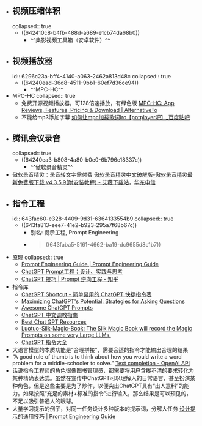 - ## 视频压缩体积
  collapsed:: true
	- ((642410c8-b4fb-488d-a689-e1cb74da68b0))
		- ^^集影视频工具箱（安卓软件）^^
- ## 视频播放器
  id:: 6296c23a-bff4-4140-a063-2462a813d48c
  collapsed:: true
	- ((64240ead-36d8-4511-9bb1-60ef7d36ce94))
		- ^^MPC-HC^^
- MPC-HC
  collapsed:: true
	- 免费开源视频播放器，可128倍速播放，有绿色版 [MPC-HC: App Reviews, Features, Pricing & Download | AlternativeTo](https://alternativeto.net/software/mpc-hc/about/)
	- 不能给mp3添加字幕 [如何让mpc加载歌词lrc【potplayer吧】_百度贴吧](https://tieba.baidu.com/p/3312106315)
- ## 腾讯会议录音
  collapsed:: true
	- ((64240ea3-b808-4a80-b0e0-6b796c18337c))
		- ^^傲软录音精灵^^
- 傲软录音精灵：录音转文字需付费 [傲软录音精灵中文破解版-傲软录音精灵最新免费版下载 v4.3.5.9(附安装教程) - 艾薇下载站](https://www.aiweibk.com/438163.html)，[华东电信](https://xiazai.weidown.com/p/2751d364ee8b4fdb7b767294fe312baa7efe3b3d/Apowersoft.Streaming.Audio.Recorder_4.3.5.9_CRACK.7z)
- ## 指令工程
  id:: 643fac60-e328-4409-9d31-6364133554b9
  collapsed:: true
	- ((643fa813-eee7-41e2-b923-295a7f68b67c))
		- 别名: 提示工程, Prompt Engineering
		- >((643faba5-5161-4662-ba19-dc9655d8c1b7))
- 原理
  collapsed:: true
	- [Prompt Engineering Guide | Prompt Engineering Guide](https://www.promptingguide.ai/)
	- [ChatGPT Prompt工程：设计、实践与思考](https://mp.weixin.qq.com/s/BdaoNsgRcDZH_N502n-kHQ?forceh5=1)
	- [ChatGPT 技巧 | Prompt 逆向工程 - 知乎](https://zhuanlan.zhihu.com/p/617524191?utm_campaign=&utm_medium=social&utm_oi=903663640190803968&utm_psn=1625801601993662464&utm_source=cn.ticktick.task)
- 指令库
	- [ChatGPT Shortcut - 简单易用的 ChatGPT 快捷指令表](https://www.aishort.top/)
	- [Maximizing ChatGPT's Potential: Strategies for Asking Questions](https://fabulous-fuchsia-dd4.notion.site/Maximizing-ChatGPT-s-Potential-Strategies-for-Asking-Questions-6f051e26419447f3b35c8865da793076)
	- [Awesome ChatGPT Prompts](https://github.com/f/awesome-chatgpt-prompts)
	- [ChatGPT 中文调教指南](https://github.com/PlexPt/awesome-chatgpt-prompts-zh)
	- [Best Chat GPT Resources](https://island-stretch-3e4.notion.site/Best-Chat-GPT-Resources-b54f0284c7644583b59dd9a332f46af8)
	- [Luotuo-Silk-Magic-Book: The Silk Magic Book will record the Magic Prompts on some very Large LLMs.](https://github.com/LC1332/Luotuo-Silk-Magic-Book)
	- [ChatGPT 指令大全](https://www.explainthis.io/zh-hans/chatgpt)
- 大语言模型的本质功能是“合理拼接”，需要合适的指令才能输出合理的结果
- “A good rule of thumb is to think about how you would write a word problem for a middle-schooler to solve.” [Text completion - OpenAI API](https://platform.openai.com/docs/guides/completion/introduction)
- 话说指令工程师的角色很像图书管理员，都需要将用户含糊不清的要求转化为某种精确表达式。虽然在宣传中ChatGPT可以理解人的日常语言，甚至扮演某种角色，但是这些主要是为了炒作，以便突出ChatGPT具有“出人意料”的能力。如果按照“充足的素材+标准的指令”进行输入，那么结果是可以预见的，不足以吸引普通人的眼球。
- 大量学习提示的例子，对同一任务设计多种版本的提示词，分解大任务 [设计提示的通用技巧 | Prompt Engineering Guide](https://www.promptingguide.ai/zh/introduction/tips)